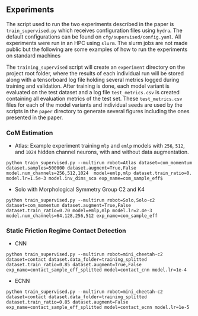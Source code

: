 ## Experiments 
The script used to run the two experiments described in the paper is `train_supervised.py` which receives configuration files using `hydra`. 
The default configurations can be found on `cfg/supervised/config.yaml`. 
All experiments were run in an HPC using `slurm`. The slurm jobs are not made public but the following are some examples of how to run the experiments on standard machines

The `training_supervised` script will create an `experiment` directory on the project root folder, where the results of each individual run will be stored along with a tensorboard log file 
holding several metrics logged during training and validation. After training is done, each model variant is evaluated on the test dataset and a log file `test_metrics.csv` is created 
containing all evaluation metrics of the test set. These `test_metrics.csv` files for each of the model variants and individual seeds are used by the scripts in the `paper` directory 
to generate several figures including the ones presented in the paper. 

### CoM Estimation
- Atlas: Example experiment training `mlp` and `emlp` models with `256`, `512`, and `1024` hidden channel neurons, with and without data augmentation.
```
python train_supervised.py --multirun robot=Atlas dataset=com_momentum dataset.samples=500000 dataset.augment=True,False model.num_channels=256,512,1024  model=emlp,mlp dataset.train_ratio=0. model.lr=1.5e-3 model.inv_dims_sca exp_name=com_sample_eff$
```
- Solo with Morphological Symmetry Group C2 and K4
```
python train_supervised.py --multirun robot=Solo,Solo-c2 dataset=com_momentum dataset.augment=True,False dataset.train_ratio=0.70 model=emlp,mlp model.lr=2.4e-3 model.num_channels=64,128,256,512 exp_name=com_sample_eff
```

### Static Friction Regime Contact Detection 
- CNN
```
python train_supervised.py --multirun robot=mini_cheetah-c2 dataset=contact dataset.data_folder=training_splitted dataset.train_ratio=0.85 dataset.augment=True,False exp_name=contact_sample_eff_splitted model=contact_cnn model.lr=1e-4 
```
- ECNN
```
python train_supervised.py --multirun robot=mini_cheetah-c2 dataset=contact dataset.data_folder=training_splitted dataset.train_ratio=0.85 dataset.augment=False exp_name=contact_sample_eff_splitted model=contact_ecnn model.lr=1e-5 
```
